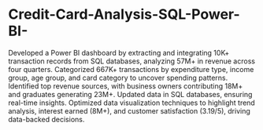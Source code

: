 # Credit-Card-Analysis-SQL-Power-BI-
Developed a Power BI dashboard by extracting and integrating 10K+ transaction records from SQL databases, analyzing 57M+ in revenue across four quarters. Categorized 667K+ transactions by expenditure type, income group, age group, and card category to uncover spending patterns. Identified top revenue sources, with business owners contributing 18M+ and graduates generating 23M+. Updated data in SQL databases, ensuring real-time insights. Optimized data visualization techniques to highlight trend analysis, interest earned (8M+), and customer satisfaction (3.19/5), driving data-backed decisions.
